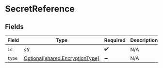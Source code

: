 # SecretReference


## Fields

| Field                                                                    | Type                                                                     | Required                                                                 | Description                                                              |
| ------------------------------------------------------------------------ | ------------------------------------------------------------------------ | ------------------------------------------------------------------------ | ------------------------------------------------------------------------ |
| `id`                                                                     | *str*                                                                    | :heavy_check_mark:                                                       | N/A                                                                      |
| `type`                                                                   | [Optional[shared.EncryptionType]](../../models/shared/encryptiontype.md) | :heavy_minus_sign:                                                       | N/A                                                                      |